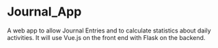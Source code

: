 # Journal_App
A web app to allow Journal Entries and to calculate statistics about daily activities. It will use Vue.js on the front end with Flask on the backend.